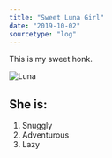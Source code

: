 ```yaml
---
title: "Sweet Luna Girl"
date: "2019-10-02"
sourcetype: "log"
---
```


This is my sweet honk.

![Luna](./honk/honk.JPG)

## She is:

1. Snuggly
2. Adventurous
3. Lazy

